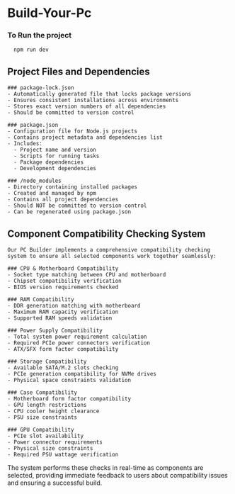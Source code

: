 # Build-Your-Pc


### To Run the project

```
  npm run dev

```

## Project Files and Dependencies
```
### package-lock.json
- Automatically generated file that locks package versions
- Ensures consistent installations across environments
- Stores exact version numbers of all dependencies
- Should be committed to version control

### package.json 
- Configuration file for Node.js projects
- Contains project metadata and dependencies list
- Includes:
  - Project name and version
  - Scripts for running tasks
  - Package dependencies
  - Development dependencies

### /node_modules
- Directory containing installed packages
- Created and managed by npm
- Contains all project dependencies
- Should NOT be committed to version control
- Can be regenerated using package.json

```

## Component Compatibility Checking System

```
Our PC Builder implements a comprehensive compatibility checking system to ensure all selected components work together seamlessly:

```
```
### CPU & Motherboard Compatibility
- Socket type matching between CPU and motherboard
- Chipset compatibility verification
- BIOS version requirements checked

### RAM Compatibility 
- DDR generation matching with motherboard
- Maximum RAM capacity verification
- Supported RAM speeds validation

### Power Supply Compatibility
- Total system power requirement calculation
- Required PCIe power connectors verification
- ATX/SFX form factor compatibility

### Storage Compatibility
- Available SATA/M.2 slots checking
- PCIe generation compatibility for NVMe drives
- Physical space constraints validation

### Case Compatibility
- Motherboard form factor compatibility
- GPU length restrictions
- CPU cooler height clearance
- PSU size constraints

### GPU Compatibility
- PCIe slot availability
- Power connector requirements
- Physical size constraints
- Required PSU wattage verification
```

The system performs these checks in real-time as components are selected, providing immediate feedback to users about compatibility issues and ensuring a successful build.




```
